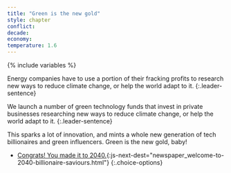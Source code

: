 ```yaml
---
title: "Green is the new gold"
style: chapter
conflict: 
decade: 
economy: 
temperature: 1.6
---
```


{% include variables %}


<div data-js-var="css-var-fracking-1" markdown="1" class="hidden">

Energy companies have to use a portion of their fracking profits to research new ways to reduce climate change, or help the world adapt to it.
{:.leader-sentence}

</div>

<div data-js-var="css-var-fracking-0" markdown="1" class="hidden">

We launch a number of green technology funds that invest in private businesses researching new ways to reduce climate change, or help the world adapt to it.
{:.leader-sentence}

</div>

This sparks a lot of innovation, and mints a whole new generation of tech billionaires and green influencers. Green is the new gold, baby!

- [Congrats! You made it to 2040.](part-page_2040.html){:js-next-dest="newspaper_welcome-to-2040-billionaire-saviours.html"}
{:.choice-options}
